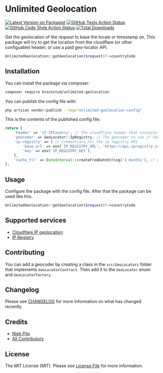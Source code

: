 # Unlimited Geolocation

[![Latest Version on Packagist](https://img.shields.io/packagist/v/brainstud/unlimited-geolocation.svg?style=flat-square)](https://packagist.org/packages/brainstud/unlimited-geolocation)
[![GitHub Tests Action Status](https://img.shields.io/github/workflow/status/brainstud/unlimited-geolocation/run-tests?label=tests)](https://github.com/brainstud/unlimited-geolocation/actions?query=workflow%3Arun-tests+branch%3Amain)
[![GitHub Code Style Action Status](https://img.shields.io/github/workflow/status/brainstud/unlimited-geolocation/Check%20&%20fix%20styling?label=code%20style)](https://github.com/brainstud/unlimited-geolocation/actions?query=workflow%3A"Check+%26+fix+styling"+branch%3Amain)
[![Total Downloads](https://img.shields.io/packagist/dt/brainstud/unlimited-geolocation.svg?style=flat-square)](https://packagist.org/packages/brainstud/unlimited-geolocation)

Get the geolocation of the request to base the locale or timestamp on. This package will try to get the location from the cloudflare (or other configuable) header, or use a paid geo-locator API.

```php
UnlimitedGeolocation::getGeolocation($request)?->countryCode
````

## Installation

You can install the package via composer:

```bash
composer require brainstud/unlimited-geolocation
```
You can publish the config file with:

```bash
php artisan vendor:publish --tag="unlimited-geolocation-config"
```

This is the contents of the published config file:

```php
return [
    'header' => 'CF-IPCountry', // The cloudflare header that contains the country code
    'geocoder' => GeoLocator::IpRegistry, // The geocoder to use if the header is empty
    'ip-registry' => [ // Credentials for the ip registry API
        'base_url' => env('IP_REGISTRY_URL', 'https://api.ipregistry.co'),
        'key' => env('IP_REGISTRY_KEY'),
    ],
    'cache_ttl' => DateInterval::createFromDateString('2 months'), // Cache TTL for the geocoder services.
];
```

## Usage
Configure the package with the config file. After that the package can be used like this.

```php
UnlimitedGeolocation::getGeolocation($request)?->countryCode
````

## Supported services
- [Cloudflare IP geolocation](https://support.cloudflare.com/hc/en-us/articles/200168236-Configuring-Cloudflare-IP-Geolocation)
- [IP Registry](https://ipregistry.co/)

## Contributing
You can add a geocoder by creating a class in the `src/GeoLocators` folder that implements `GeoLocatorContract`.
Then add it to the `GeoLocator` enum and `GeoLocatorFactory`.

## Changelog

Please see [CHANGELOG](CHANGELOG.md) for more information on what has changed recently.

## Credits

- [Niek Pijp](https://github.com/niekp)
- [All Contributors](../../contributors)

## License
The MIT License (MIT). Please see [License File](LICENSE.md) for more information.
